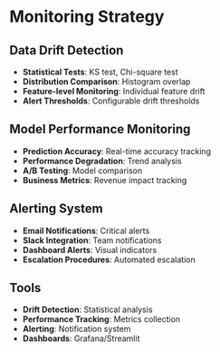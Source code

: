 # Monitoring Strategy

## Data Drift Detection

- **Statistical Tests**: KS test, Chi-square test
- **Distribution Comparison**: Histogram overlap
- **Feature-level Monitoring**: Individual feature drift
- **Alert Thresholds**: Configurable drift thresholds

## Model Performance Monitoring

- **Prediction Accuracy**: Real-time accuracy tracking
- **Performance Degradation**: Trend analysis
- **A/B Testing**: Model comparison
- **Business Metrics**: Revenue impact tracking

## Alerting System

- **Email Notifications**: Critical alerts
- **Slack Integration**: Team notifications
- **Dashboard Alerts**: Visual indicators
- **Escalation Procedures**: Automated escalation

## Tools

- **Drift Detection**: Statistical analysis
- **Performance Tracking**: Metrics collection
- **Alerting**: Notification system
- **Dashboards**: Grafana/Streamlit 